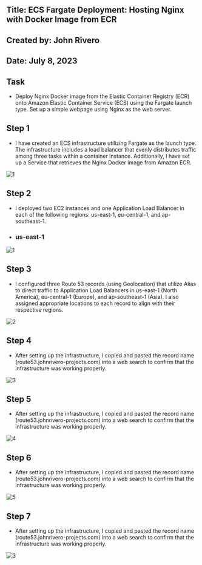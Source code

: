
## Title: ECS Fargate Deployment: Hosting Nginx with Docker Image from ECR

## Created by: John Rivero

## Date: July 8, 2023


## Task

- Deploy Nginx Docker image from the Elastic Container Registry (ECR) onto Amazon Elastic Container Service (ECS) using the Fargate launch type. Set up a simple webpage using Nginx as the web server.


## Step 1

- I have created an ECS infrastructure utilizing Fargate as the launch type. The infrastructure includes a load balancer that evenly distributes traffic among three tasks within a container instance. Additionally, I have set up a Service that retrieves the Nginx Docker image from Amazon ECR. 

![1](https://github.com/John-Rivero/AWS-DevOps-Portfolio/blob/main/6.%20Containerized%20Nginx%20Deployment%20Orchestrating%20Nginx%20with%20ECS%20Fargate/2.%20Result/1.jpg)


## Step 2

- I deployed two EC2 instances and one Application Load Balancer in each of the following regions: us-east-1, eu-central-1, and ap-southeast-1.


- ### us-east-1

![1](https://github.com/John-Rivero/AWS-DevOps-Portfolio/blob/main/6.%20Containerized%20Nginx%20Deployment%20Orchestrating%20Nginx%20with%20ECS%20Fargate/1.%20ECS/1.jpg)



## Step 3

- I configured three Route 53 records (using Geolocation) that utilize Alias to direct traffic to Application Load Balancers in us-east-1 (North America), eu-central-1 (Europe), and ap-southeast-1 (Asia). I also assigned appropriate locations to each record to align with their respective regions.

![2](https://github.com/John-Rivero/AWS-DevOps-Portfolio/blob/main/6.%20Containerized%20Nginx%20Deployment%20Orchestrating%20Nginx%20with%20ECS%20Fargate/1.%20ECS/2.jpg)



## Step 4

- After setting up the infrastructure, I copied and pasted the record name (route53.johnrivero-projects.com) into a web search to confirm that the infrastructure was working properly.

![3](https://github.com/John-Rivero/AWS-DevOps-Portfolio/blob/main/6.%20Containerized%20Nginx%20Deployment%20Orchestrating%20Nginx%20with%20ECS%20Fargate/1.%20ECS/3.jpg)



## Step 5

- After setting up the infrastructure, I copied and pasted the record name (route53.johnrivero-projects.com) into a web search to confirm that the infrastructure was working properly.

![4](https://github.com/John-Rivero/AWS-DevOps-Portfolio/blob/main/6.%20Containerized%20Nginx%20Deployment%20Orchestrating%20Nginx%20with%20ECS%20Fargate/1.%20ECS/4.jpg)



## Step 6

- After setting up the infrastructure, I copied and pasted the record name (route53.johnrivero-projects.com) into a web search to confirm that the infrastructure was working properly.

![5](https://github.com/John-Rivero/AWS-DevOps-Portfolio/blob/main/6.%20Containerized%20Nginx%20Deployment%20Orchestrating%20Nginx%20with%20ECS%20Fargate/1.%20ECS/5.jpg)



## Step 7

- After setting up the infrastructure, I copied and pasted the record name (route53.johnrivero-projects.com) into a web search to confirm that the infrastructure was working properly.

![3](https://github.com/John-Rivero/AWS-DevOps-Portfolio/blob/main/6.%20Containerized%20Nginx%20Deployment%20Orchestrating%20Nginx%20with%20ECS%20Fargate/2.%20Result/2.jpg)